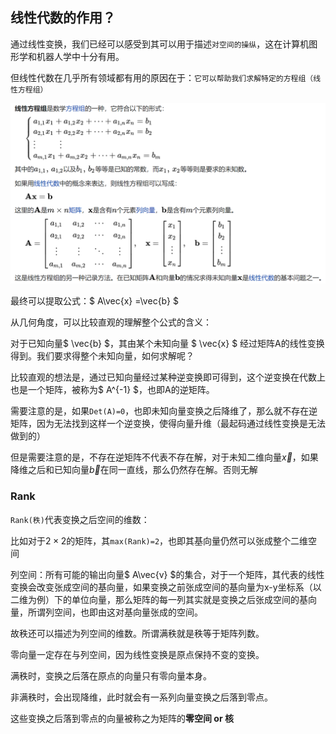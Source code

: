 ## 线性代数的作用？

通过线性变换，我们已经可以感受到其可以用于描述`对空间的操纵`，这在计算机图形学和机器人学中十分有用。

但线性代数在几乎所有领域都有用的原因在于：`它可以帮助我们求解特定的方程组（线性方程组）`

![](https://raw.githubusercontent.com/yzh-2002/img-hosting/main/cs/202306201618007.png)

最终可以提取公式：$ A\vec{x} =\vec{b} $

从几何角度，可以比较直观的理解整个公式的含义：

对于已知向量$ \vec{b} $，其由某个未知向量 $ \vec{x} $ 经过矩阵A的线性变换得到。我们要求得整个未知向量，如何求解呢？

比较直观的想法是，通过已知向量经过某种逆变换即可得到，这个逆变换在代数上也是一个矩阵，被称为$ A^{-1} $，也即A的逆矩阵。

需要注意的是，如果`Det(A)=0`，也即未知向量变换之后降维了，那么就不存在逆矩阵，因为无法找到这样一个逆变换，使得向量升维（最起码通过线性变换是无法做到的）

但是需要注意的是，不存在逆矩阵不代表不存在解，对于未知二维向量$\vec{x}$，如果降维之后和已知向量$\vec{b}$在同一直线，那么仍然存在解。否则无解

### Rank

`Rank(秩)`代表变换之后空间的维数：

比如对于$2 \times 2$的矩阵，其`max(Rank)=2`，也即其基向量仍然可以张成整个二维空间

列空间：所有可能的输出向量$ A\vec{v} $的集合，对于一个矩阵，其代表的线性变换会改变张成空间的基向量，如果变换之前张成空间的基向量为x-y坐标系（以二维为例）下的单位向量，那么矩阵的每一列其实就是变换之后张成空间的基向量，所谓列空间，也即由这对基向量张成的空间。

故秩还可以描述为列空间的维数。所谓满秩就是秩等于矩阵列数。

零向量一定存在与列空间，因为线性变换是原点保持不变的变换。

满秩时，变换之后落在原点的向量只有零向量本身。

非满秩时，会出现降维，此时就会有一系列向量变换之后落到零点。

这些变换之后落到零点的向量被称之为矩阵的**零空间 or 核**